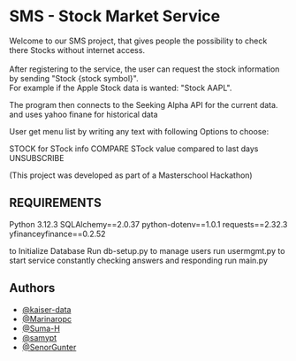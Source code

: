 # SMS - Stock Market Service

Welcome to our SMS project, that gives people the possibility to check there Stocks without internet access.<br><br>
After registering to the service, the user can request the stock information by sending "Stock {stock symbol}".<br>
For example if the Apple Stock data is wanted: "Stock AAPL".

The program then connects to the Seeking Alpha API for the current data. and uses yahoo finane for historical data<br>

User get menu list by writing any text with following Options to choose:

STOCK <STOCK Symbol> for STock info
COMPARE <COMPARE SYMBOL> <DAYS> STock value compared to last days
UNSUBSCRIBE 


(This project was developed as part of a Masterschool Hackathon)


## REQUIREMENTS
Python 3.12.3 
SQLAlchemy==2.0.37
python-dotenv==1.0.1
requests==2.32.3
yfinanceyfinance==0.2.52


to Initialize Database Run db-setup.py
to manage users run usermgmt.py
to start service constantly checking answers and responding run main.py

## Authors

- [@kaiser-data](https://github.com/kaiser-data)
- [@Marinaropc](https://github.com/Marinaropc)
- [@Suma-H](https://github.com/Suma-H)
- [@samypt](https://github.com/samypt)
- [@SenorGunter](https://github.com/SenorGunter)
